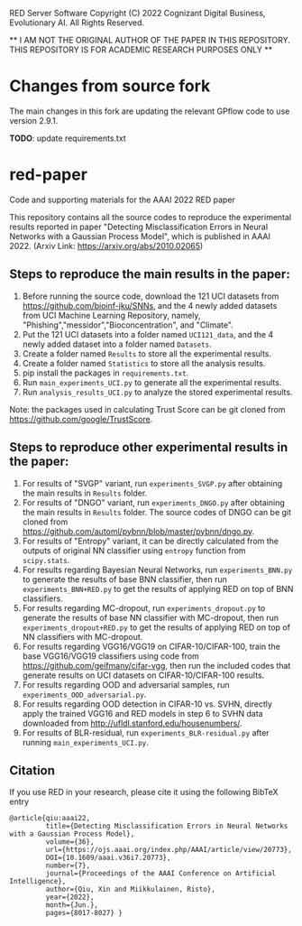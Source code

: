RED Server Software
Copyright (C) 2022 Cognizant Digital Business, Evolutionary AI. All Rights Reserved.

** I AM NOT THE ORIGINAL AUTHOR OF THE PAPER IN THIS REPOSITORY. THIS REPOSITORY IS FOR ACADEMIC RESEARCH PURPOSES ONLY **

# Changes from source fork
The main changes in this fork are updating the relevant GPflow code to use version 2.9.1.

**TODO**: update requirements.txt

# red-paper
Code and supporting materials for the AAAI 2022 RED paper

This repository contains all the source codes to reproduce the experimental results reported in paper "Detecting Misclassification Errors in Neural Networks with a Gaussian Process Model", which is published in AAAI 2022. (Arxiv Link: https://arxiv.org/abs/2010.02065)

## Steps to reproduce the main results in the paper:

1. Before running the source code, download the 121 UCI datasets from https://github.com/bioinf-jku/SNNs, and the 4 newly added datasets from UCI Machine Learning Repository, namely, "Phishing","messidor","Bioconcentration", and "Climate".
2. Put the 121 UCI datasets into a folder named ```UCI121_data```, and the 4 newly added dataset into a folder named ```Datasets```. 
3. Create a folder named ```Results``` to store all the experimental results.
4. Create a folder named ```Statistics``` to store all the analysis results.
5. pip install the packages in ```requirements.txt```.
6. Run ```main_experiments_UCI.py``` to generate all the experimental results.
7. Run ```analysis_results_UCI.py``` to analyze the stored experimental results. 

Note: the packages used in calculating Trust Score can be git cloned from https://github.com/google/TrustScore.

## Steps to reproduce other experimental results in the paper:

1. For results of "SVGP" variant, run ```experiments_SVGP.py``` after obtaining the main results in ```Results``` folder.
2. For results of "DNGO" variant, run ```experiments_DNGO.py``` after obtaining the main results in ```Results``` folder. The source codes of DNGO can be git cloned from https://github.com/automl/pybnn/blob/master/pybnn/dngo.py. 
3. For results of "Entropy" variant, it can be directly calculated from the outputs of original NN classifier using ```entropy``` function from ```scipy.stats```.
4. For results regarding Bayesian Neural Networks, run ```experiments_BNN.py``` to generate the results of base BNN classifier, then run ```experiments_BNN+RED.py``` to get the results of applying RED on top of BNN classifiers. 
5. For results regarding MC-dropout, run ```experiments_dropout.py``` to generate the results of base NN classifier with MC-dropout, then run ```experiments_dropout+RED.py``` to get the results of applying RED on top of NN classifiers with MC-dropout. 
6. For results regarding VGG16/VGG19 on CIFAR-10/CIFAR-100, train the base VGG16/VGG19 classifiers using code from https://github.com/geifmany/cifar-vgg, then run the included codes that generate results on UCI datasets on CIFAR-10/CIFAR-100 results.
7. For results regarding OOD and adversarial samples, run ```experiments_OOD_adversarial.py```.
8. For results regarding OOD detection in CIFAR-10 vs. SVHN, directly apply the trained VGG16 and RED models in step 6 to SVHN data downloaded from http://ufldl.stanford.edu/housenumbers/.
9. For results of BLR-residual, run ```experiments_BLR-residual.py``` after running ```main_experiments_UCI.py```.

## Citation

If you use RED in your research, please cite it using the following BibTeX entry
```
@article{qiu:aaai22, 
         title={Detecting Misclassification Errors in Neural Networks with a Gaussian Process Model}, 
         volume={36}, 
         url={https://ojs.aaai.org/index.php/AAAI/article/view/20773}, 
         DOI={10.1609/aaai.v36i7.20773}, 
         number={7}, 
         journal={Proceedings of the AAAI Conference on Artificial Intelligence}, 
         author={Qiu, Xin and Miikkulainen, Risto}, 
         year={2022}, 
         month={Jun.}, 
         pages={8017-8027} }
```
